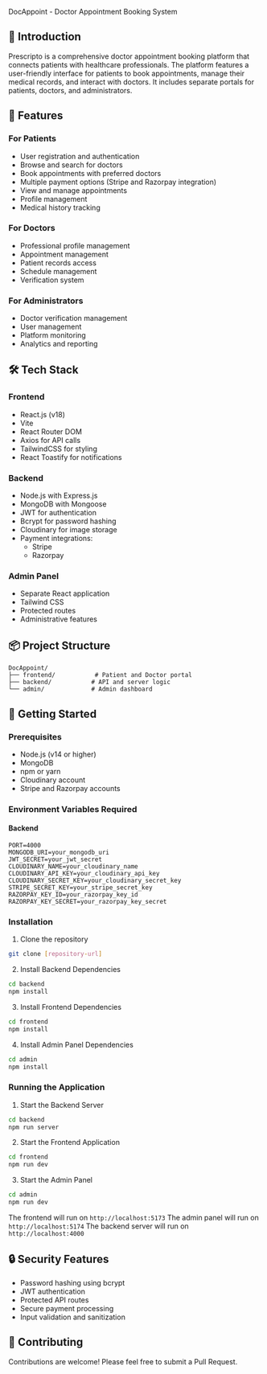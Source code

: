 DocAppoint - Doctor Appointment Booking System


## 🏥 Introduction
Prescripto is a comprehensive doctor appointment booking platform that connects patients with healthcare professionals. The platform features a user-friendly interface for patients to book appointments, manage their medical records, and interact with doctors. It includes separate portals for patients, doctors, and administrators.

## 🚀 Features

### For Patients
- User registration and authentication
- Browse and search for doctors
- Book appointments with preferred doctors
- Multiple payment options (Stripe and Razorpay integration)
- View and manage appointments
- Profile management
- Medical history tracking

### For Doctors
- Professional profile management
- Appointment management
- Patient records access
- Schedule management
- Verification system

### For Administrators
- Doctor verification management
- User management
- Platform monitoring
- Analytics and reporting

## 🛠️ Tech Stack

### Frontend
- React.js (v18)
- Vite
- React Router DOM
- Axios for API calls
- TailwindCSS for styling
- React Toastify for notifications

### Backend
- Node.js with Express.js
- MongoDB with Mongoose
- JWT for authentication
- Bcrypt for password hashing
- Cloudinary for image storage
- Payment integrations:
  - Stripe
  - Razorpay

### Admin Panel
- Separate React application
- Tailwind CSS
- Protected routes
- Administrative features

## 📦 Project Structure
```
DocAppoint/
├── frontend/           # Patient and Doctor portal
├── backend/           # API and server logic
└── admin/             # Admin dashboard
```

## 🚀 Getting Started

### Prerequisites
- Node.js (v14 or higher)
- MongoDB
- npm or yarn
- Cloudinary account
- Stripe and Razorpay accounts

### Environment Variables Required

#### Backend
```
PORT=4000
MONGODB_URI=your_mongodb_uri
JWT_SECRET=your_jwt_secret
CLOUDINARY_NAME=your_cloudinary_name
CLOUDINARY_API_KEY=your_cloudinary_api_key
CLOUDINARY_SECRET_KEY=your_cloudinary_secret_key
STRIPE_SECRET_KEY=your_stripe_secret_key
RAZORPAY_KEY_ID=your_razorpay_key_id
RAZORPAY_KEY_SECRET=your_razorpay_key_secret
```

### Installation

1. Clone the repository
```bash
git clone [repository-url]
```

2. Install Backend Dependencies
```bash
cd backend
npm install
```

3. Install Frontend Dependencies
```bash
cd frontend
npm install
```

4. Install Admin Panel Dependencies
```bash
cd admin
npm install
```

### Running the Application

1. Start the Backend Server
```bash
cd backend
npm run server
```

2. Start the Frontend Application
```bash
cd frontend
npm run dev
```

3. Start the Admin Panel
```bash
cd admin
npm run dev
```

The frontend will run on `http://localhost:5173`
The admin panel will run on `http://localhost:5174`
The backend server will run on `http://localhost:4000`

## 🔒 Security Features
- Password hashing using bcrypt
- JWT authentication
- Protected API routes
- Secure payment processing
- Input validation and sanitization

## 🤝 Contributing
Contributions are welcome! Please feel free to submit a Pull Request.

